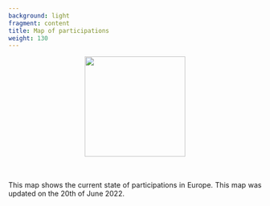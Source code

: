 ```yaml
---
background: light
fragment: content
title: Map of participations
weight: 130
---
```


<p align="center">
<img src="/images/Contour_Europe.png" alt="" width="200px"/>
</p>

<br>
</br>

<div style="text-align: justify">
This map shows the current state of participations in Europe.
This map was updated on the 20th of June 2022.
</div>

<!--more-->
